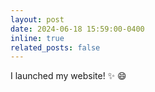 ```yaml
---
layout: post
date: 2024-06-18 15:59:00-0400
inline: true
related_posts: false
---
```


I launched my website! :sparkles: :smile:
